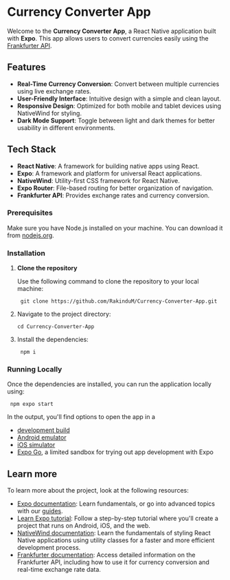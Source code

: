 # Currency Converter App

Welcome to the **Currency Converter App**, a React Native application built with **Expo**. This app allows users to convert currencies easily using the [Frankfurter API](https://www.frankfurter.app/).

## Features

- **Real-Time Currency Conversion**: Convert between multiple currencies using live exchange rates.
- **User-Friendly Interface**: Intuitive design with a simple and clean layout.
- **Responsive Design**: Optimized for both mobile and tablet devices using NativeWind for styling.
- **Dark Mode Support**: Toggle between light and dark themes for better usability in different environments.

## Tech Stack

- **React Native**: A framework for building native apps using React.
- **Expo**: A framework and platform for universal React applications.
- **NativeWind**: Utility-first CSS framework for React Native.
- **Expo Router**: File-based routing for better organization of navigation.
- **Frankfurter API**: Provides exchange rates and currency conversion.

### Prerequisites

Make sure you have Node.js installed on your machine. You can download it from [nodejs.org](https://nodejs.org/).

### Installation

1.  **Clone the repository**

    Use the following command to clone the repository to your local machine:

         git clone https://github.com/RakinduM/Currency-Converter-App.git

2.  Navigate to the project directory:

        cd Currency-Converter-App

3.  Install the dependencies:

         npm i

### Running Locally

Once the dependencies are installed, you can run the application locally using:

     npm expo start

In the output, you'll find options to open the app in a

- [development build](https://docs.expo.dev/develop/development-builds/introduction/)
- [Android emulator](https://docs.expo.dev/workflow/android-studio-emulator/)
- [iOS simulator](https://docs.expo.dev/workflow/ios-simulator/)
- [Expo Go](https://expo.dev/go), a limited sandbox for trying out app development with Expo

## Learn more

To learn more about the project, look at the following resources:

- [Expo documentation](https://docs.expo.dev/): Learn fundamentals, or go into advanced topics with our [guides](https://docs.expo.dev/guides).
- [Learn Expo tutorial](https://docs.expo.dev/tutorial/introduction/): Follow a step-by-step tutorial where you'll create a project that runs on Android, iOS, and the web.
- [NativeWind documentation](https://www.nativewind.dev/): Learn the fundamentals of styling React Native applications using utility classes for a faster and more efficient development process.
- [Frankfurter documentation](https://frankfurter.dev/): Access detailed information on the Frankfurter API, including how to use it for currency conversion and real-time exchange rate data.
